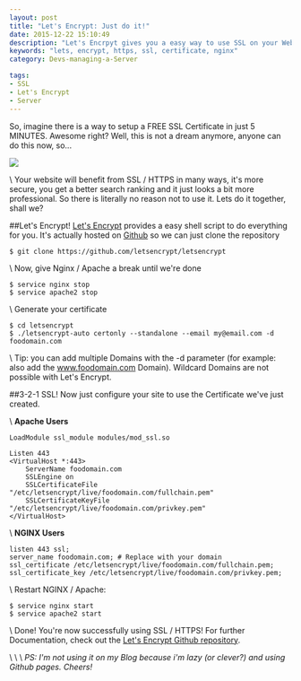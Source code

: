 ```yaml
---
layout: post
title: "Let's Encrypt: Just do it!"
date: 2015-12-22 15:10:49
description: "Let's Encrpyt gives you a easy way to use SSL on your Website for free, use it!"
keywords: "lets, encrypt, https, ssl, certificate, nginx"
category: Devs-managing-a-Server

tags:
- SSL
- Let's Encrypt
- Server
---
```


So, imagine there is a way to setup a FREE SSL Certificate in just 5 MINUTES. Awesome right? Well, this is not a dream anymore, anyone can do this now, so...

![](https://45.media.tumblr.com/409e7b0e659f46f3d4a190631f641e81/tumblr_npwq9fRJmt1tuall8o1_500.gif)

  \\
Your website will benefit from SSL / HTTPS in many ways, it's more secure, you get a better search ranking and it just looks a bit more professional.
So there is literally no reason not to use it.
Lets do it together, shall we?

##Let's Encrypt!
[Let's Encrypt](https://letsencrypt.org/) provides a easy shell script to do everything for you. It's actually hosted on [Github](https://github.com/letsencrypt/letsencrypt) so we can just clone the repository

    $ git clone https://github.com/letsencrypt/letsencrypt

  \\
Now, give Nginx / Apache a break until we're done
    
    $ service nginx stop
    $ service apache2 stop

  \\
Generate your certificate

    $ cd letsencrypt
    $ ./letsencrypt-auto certonly --standalone --email my@email.com -d foodomain.com

  \\
Tip: you can add multiple Domains with the -d parameter (for example: also add the www.foodomain.com Domain). Wildcard Domains are not possible with Let's Encrypt.

##3-2-1 SSL!
Now just configure your site to use the Certificate we've just created.
  
  \\
**Apache Users**
    
    LoadModule ssl_module modules/mod_ssl.so

    Listen 443
    <VirtualHost *:443>
        ServerName foodomain.com
        SSLEngine on
        SSLCertificateFile "/etc/letsencrypt/live/foodomain.com/fullchain.pem"
        SSLCertificateKeyFile "/etc/letsencrypt/live/foodomain.com/privkey.pem"
    </VirtualHost>

  \\
**NGINX Users**

    listen 443 ssl;  
    server_name foodomain.com; # Replace with your domain  
    ssl_certificate /etc/letsencrypt/live/foodomain.com/fullchain.pem;  
    ssl_certificate_key /etc/letsencrypt/live/foodomain.com/privkey.pem;  

  
  \\
Restart NGINX / Apache:

    $ service nginx start
    $ service apache2 start

  \\
Done! You're now successfully using SSL / HTTPS! For further Documentation, check out the [Let's Encrypt Github repository](https://github.com/letsencrypt/letsencrypt).

  \\
  \\
  \\
*PS: I'm not using it on my Blog because i'm lazy (or clever?) and using Github pages. Cheers!*